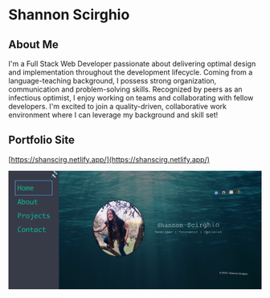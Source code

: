 # Shannon Scirghio

## About Me
I'm a Full Stack Web Developer passionate about delivering optimal design and implementation throughout the development lifecycle. Coming from a language-teaching background, I possess strong organization, communication and problem-solving skills. Recognized by peers as an infectious optimist, I enjoy working on teams and collaborating with fellow developers. I'm excited to join a quality-driven, collaborative work environment where I can leverage my background and skill set!

## Portfolio Site
[https://shanscirg.netlify.app/](https://shanscirg.netlify.app/)

![Shannon Scirghio - Portfolio](/src/utils/images/appSS.png)
